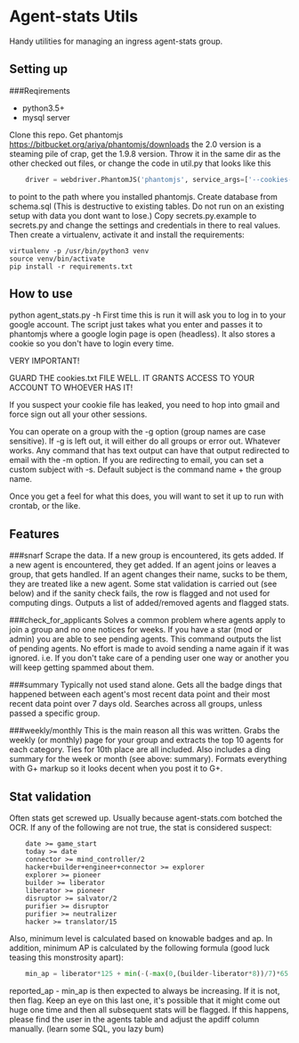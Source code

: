 Agent-stats Utils
=================
Handy utilities for managing an ingress agent-stats group.

## Setting up
###Reqirements
  * python3.5+
  * mysql server

Clone this repo.
Get phantomjs https://bitbucket.org/ariya/phantomjs/downloads the 2.0 version is
a steaming pile of crap, get the 1.9.8 version. Throw it in the same dir as the 
other checked out files, or change the code in util.py that looks like this
```python
    driver = webdriver.PhantomJS('phantomjs', service_args=['--cookies-file=cookies.txt'])
```
to point to the path where you installed phantomjs.
Create database from schema.sql (This is destructive to existing tables. Do not 
run on an existing setup with data you dont want to lose.)
Copy secrets.py.example to secrets.py and change the settings and credentials in 
there to real values.
Then create a virtualenv, activate it and install the requirements:
```
virtualenv -p /usr/bin/python3 venv
source venv/bin/activate
pip install -r requirements.txt
```

## How to use
python agent_stats.py -h
First time this is run it will ask you to log in to your google account.
The script just takes what you enter and passes it to phantomjs where a google
login page is open (headless). It also stores a cookie so you don't have to
login every time.

VERY IMPORTANT!
 
 GUARD THE cookies.txt FILE WELL. IT GRANTS ACCESS TO YOUR ACCOUNT TO WHOEVER HAS IT! 
 
 If you suspect your cookie file has leaked, you need to hop into gmail and force
 sign out all your other sessions.

You can operate on a group with the -g option (group names are case sensitive).
If -g is left out, it will either do all groups or error out. Whatever works.
Any command that has text output can have that output redirected to email with
the -m option. If you are redirecting to email, you can set a custom subject
with -s. Default subject is the command name + the group name.

Once you get a feel for what this does, you will want to set it up to run with
crontab, or the like.

## Features
###snarf
Scrape the data. If a new group is encountered, its gets added. If a new agent
is encountered, they get added. If an agent joins or leaves a group, that gets 
handled. If an agent changes their name, sucks to be them, they are treated
like a new agent.
Some stat validation is carried out (see below) and if the sanity check fails, 
the row is flagged and not used for computing dings.
Outputs a list of added/removed agents and flagged stats.

###check_for_applicants
Solves a common problem where agents apply to join a group and no one notices
for weeks. 
If you have a star (mod or admin) you are able to see pending agents. This 
command outputs the list of pending agents. No effort is made to avoid sending a
name again if it was ignored. i.e. If you don't take care of a pending user one 
way or another you will keep getting spammed about them.

###summary
Typically not used stand alone. Gets all the badge dings that happened between
each agent's most recent data point and their most recent data point over 7 days
old. Searches across all groups, unless passed a specific group.

###weekly/monthly
This is the main reason all this was written. Grabs the weekly (or monthly) page
for your group and extracts the top 10 agents for each category. Ties for 10th
place are all included. 
Also includes a ding summary for the week or month (see above: summary). 
Formats everything with G+ markup so it looks decent when you post it to G+.

## Stat validation
Often stats get screwed up. Usually because agent-stats.com botched the OCR.
If any of the following are not true, the stat is considered suspect:
```
    date >= game_start
    today >= date
    connector >= mind_controller/2
    hacker+builder+engineer+connector >= explorer
    explorer >= pioneer
    builder >= liberator
    liberator >= pioneer
    disruptor >= salvator/2
    purifier >= disruptor
    purifier >= neutralizer
    hacker >= translator/15
```
Also, minimum level is calculated based on knowable badges and ap.
In addition, minimum AP is calculated by the following formula 
(good luck teasing this monstrosity apart):
```python
    min_ap = liberator*125 + min(-(-max(0,(builder-liberator*8))/7)*65, -(-max(0,(builder-liberator*8))/8)*125) + connector*313 + mind_controller*1250 + liberator*500 + engineer*125 + purifier*75 + recharger/15000*10 + disruptor*187 + salvator*750
```
reported_ap - min_ap is then expected to always be increasing. If it is not, then
flag. Keep an eye on this last one, it's possible that it might come out huge
one time and then all subsequent stats will be flagged. If this happens, please
find the user in the agents table and adjust the apdiff column manually. (learn
some SQL, you lazy bum)
